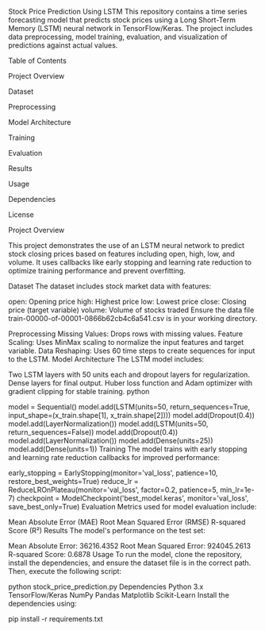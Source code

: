Stock Price Prediction Using LSTM
This repository contains a time series forecasting model that predicts stock prices using a Long Short-Term Memory (LSTM) neural network in TensorFlow/Keras. The project includes data preprocessing, model training, evaluation, and visualization of predictions against actual values.

Table of Contents
 
 Project Overview
 
 Dataset
 
 Preprocessing
 
 Model Architecture
 
 Training
 
 Evaluation
  
 Results
 
 Usage
 
 Dependencies
 
 License
 
 Project Overview

This project demonstrates the use of an LSTM neural network to predict stock closing prices based on features including open, high, low, and volume. It uses callbacks like early stopping and learning rate reduction to optimize training performance and prevent overfitting.

Dataset
The dataset includes stock market data with features:

open: Opening price
high: Highest price
low: Lowest price
close: Closing price (target variable)
volume: Volume of stocks traded
Ensure the data file train-00000-of-00001-0866b62cb4c6a541.csv is in your working directory.

Preprocessing
Missing Values: Drops rows with missing values.
Feature Scaling: Uses MinMax scaling to normalize the input features and target variable.
Data Reshaping: Uses 60 time steps to create sequences for input to the LSTM.
Model Architecture
The LSTM model includes:

Two LSTM layers with 50 units each and dropout layers for regularization.
Dense layers for final output.
Huber loss function and Adam optimizer with gradient clipping for stable training.
python

model = Sequential()
model.add(LSTM(units=50, return_sequences=True, input_shape=(x_train.shape[1], x_train.shape[2])))
model.add(Dropout(0.4))
model.add(LayerNormalization())
model.add(LSTM(units=50, return_sequences=False))
model.add(Dropout(0.4))
model.add(LayerNormalization())
model.add(Dense(units=25))
model.add(Dense(units=1))
Training
The model trains with early stopping and learning rate reduction callbacks for improved performance:


early_stopping = EarlyStopping(monitor='val_loss', patience=10, restore_best_weights=True)
reduce_lr = ReduceLROnPlateau(monitor='val_loss', factor=0.2, patience=5, min_lr=1e-7)
checkpoint = ModelCheckpoint('best_model.keras', monitor='val_loss', save_best_only=True)
Evaluation
Metrics used for model evaluation include:

Mean Absolute Error (MAE)
Root Mean Squared Error (RMSE)
R-squared Score (R²)
Results
The model's performance on the test set:

Mean Absolute Error: 36216.4352
Root Mean Squared Error: 924045.2613
R-squared Score: 0.6878
Usage
To run the model, clone the repository, install the dependencies, and ensure the dataset file is in the correct path. Then, execute the following script:


python stock_price_prediction.py
Dependencies
Python 3.x
TensorFlow/Keras
NumPy
Pandas
Matplotlib
Scikit-Learn
Install the dependencies using:

pip install -r requirements.txt
